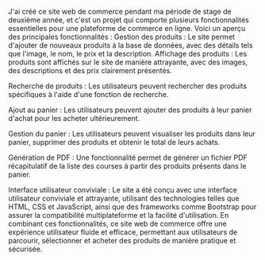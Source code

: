 J'ai créé ce site web de commerce pendant ma période de stage de deuxième année, et c'est un projet qui comporte plusieurs fonctionnalités essentielles pour une plateforme de commerce en ligne. Voici un aperçu des principales fonctionnalités :
Gestion des produits : Le site permet d'ajouter de nouveaux produits à la base de données, avec des détails tels que l'image, le nom, le prix et la description.
Affichage des produits : Les produits sont affichés sur le site de manière attrayante, avec des images, des descriptions et des prix clairement présentés.


Recherche de produits : Les utilisateurs peuvent rechercher des produits spécifiques à l'aide d'une fonction de recherche.


Ajout au panier : Les utilisateurs peuvent ajouter des produits à leur panier d'achat pour les acheter ultérieurement.


Gestion du panier : Les utilisateurs peuvent visualiser les produits dans leur panier, supprimer des produits et obtenir le total de leurs achats.


Génération de PDF : Une fonctionnalité permet de générer un fichier PDF récapitulatif de la liste des courses à partir des produits présents dans le panier.


Interface utilisateur conviviale : Le site a été conçu avec une interface utilisateur conviviale et attrayante, utilisant des technologies telles que HTML, CSS et JavaScript, ainsi que des frameworks comme Bootstrap pour assurer la compatibilité multiplateforme et la facilité d'utilisation.
En combinant ces fonctionnalités, ce site web de commerce offre une expérience utilisateur fluide et efficace, permettant aux utilisateurs de parcourir, sélectionner et acheter des produits de manière pratique et sécurisée.
